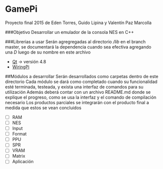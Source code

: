 GamePi
=======
Proyecto final 2015 de Eden Torres, Guido Lipina y Valentín Paz Marcolla

###Objetivo
Desarrollar un emulador de la consola NES en C++

###Librerias a usar
Serán agregregadas al directorio */lib* en el branch master, se documentará la dependencia cuando sea efectiva agregando una *D* luego de su nombre en este archivo
* [Qt](http://doc.qt.io/qt-4.8/) -> versión 4.8
* [WiringPi](http://wiringpi.com/)

##Módulos a desarrollar
Serán desarrollados como carpetas dentro de este directorio
Cada módulo se dará como completado cuando su funcionalidad esté terminada, testeada, y exista una interfaz de comandos para su utilización
Además deberá contar con un archivo README.md donde se explique el progreso, como se usa la interfaz y el comando de compilación necesario
Los productos parciales se integrarán con el producto final a medida que estos se vean concluidos

- [ ] RAM
- [ ] NES
- [ ] Input
- [ ] Format
- [ ] PPU
- [ ] SPR
- [ ] VRAM
- [ ] Matrix
- [ ] Aplicación
